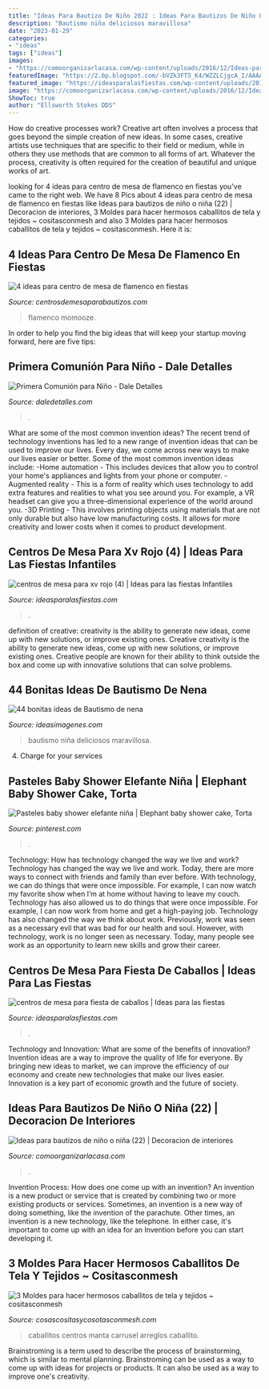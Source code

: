 ```yaml
---
title: "Ideas Para Bautizo De Niño 2022 : Ideas Para Bautizos De Niño O Niña (22)"
description: "Bautismo niña deliciosos maravillosa"
date: "2023-01-29"
categories:
- "ideas"
tags: ["ideas"]
images:
- "https://comoorganizarlacasa.com/wp-content/uploads/2016/12/Ideas-para-bautizos-de-niño-o-niña-22.jpg"
featuredImage: "https://2.bp.blogspot.com/-bVZk3FT5_K4/WZZLCjgcA_I/AAAAAAAAtsU/-Wrq3R0gAGQWnjOCN06Xbro8FcR0jG5bQCLcBGAs/s1600/caballitos2.jpg"
featured_image: "https://ideasparalasfiestas.com/wp-content/uploads/2019/08/centros-de-mesa-para-xv-rojo-4.jpg"
image: "https://comoorganizarlacasa.com/wp-content/uploads/2016/12/Ideas-para-bautizos-de-niño-o-niña-22.jpg"
ShowToc: true
author: "Ellsworth Stokes DDS"
---
```



How do creative processes work?
Creative art often involves a process that goes beyond the simple creation of new ideas. In some cases, creative artists use techniques that are specific to their field or medium, while in others they use methods that are common to all forms of art. Whatever the process, creativity is often required for the creation of beautiful and unique works of art.

	

		
looking for 4 ideas para centro de mesa de flamenco en fiestas you've came to the right web. We have 8 Pics about 4 ideas para centro de mesa de flamenco en fiestas like Ideas para bautizos de niño o niña (22) | Decoracion de interiores, 3 Moldes para hacer hermosos caballitos de tela y tejidos ~ cositasconmesh and also 3 Moldes para hacer hermosos caballitos de tela y tejidos ~ cositasconmesh. Here it is:
		
    
## 4 Ideas Para Centro De Mesa De Flamenco En Fiestas

<img loading=lazy src="https://centrosdemesaparabautizos.com/wp-content/uploads/2021/03/centro-de-mesa-de-flamenco-para-ninas.jpg" onerror="this.onerror=null;this.src='https://tse1.mm.bing.net/th?id=OIP.LI-tX9SkW6AF3j5OTXpopwHaMs&amp;pid=15.1';" alt="4 ideas para centro de mesa de flamenco en fiestas">

_Source: centrosdemesaparabautizos.com_

>flamenco momooze. 

	

In order to help you find the big ideas that will keep your startup moving forward, here are five tips: 

    
## Primera Comunión Para Niño - Dale Detalles

<img loading=lazy src="https://www.daledetalles.com/wp-content/uploads/2016/02/5-17.jpg" onerror="this.onerror=null;this.src='https://tse1.mm.bing.net/th?id=OIP.tntQqfzBvCnghT7ks3gIKgHaE5&amp;pid=15.1';" alt="Primera Comunión para Niño - Dale Detalles">

_Source: daledetalles.com_

>. 

	

What are some of the most common invention ideas?
The recent trend of technology inventions has led to a new range of invention ideas that can be used to improve our lives. Every day, we come across new ways to make our lives easier or better. Some of the most common invention ideas include: 
-Home automation - This includes devices that allow you to control your home's appliances and lights from your phone or computer. 
-Augmented reality - This is a form of reality which uses technology to add extra features and realities to what you see around you. For example, a VR headset can give you a three-dimensional experience of the world around you. 
-3D Printing - This involves printing objects using materials that are not only durable but also have low manufacturing costs. It allows for more creativity and lower costs when it comes to product development.

    
## Centros De Mesa Para Xv Rojo (4) | Ideas Para Las Fiestas Infantiles

<img loading=lazy src="https://ideasparalasfiestas.com/wp-content/uploads/2019/08/centros-de-mesa-para-xv-rojo-4.jpg" onerror="this.onerror=null;this.src='https://tse3.mm.bing.net/th?id=OIP.lfpWACvQm85N3LGxA2tgtQHaLH&amp;pid=15.1';" alt="centros de mesa para xv rojo (4) | Ideas para las fiestas Infantiles">

_Source: ideasparalasfiestas.com_

>. 

	

definition of creative: creativity is the ability to generate new ideas, come up with new solutions, or improve existing ones.
Creative creativity is the ability to generate new ideas, come up with new solutions, or improve existing ones. Creative people are known for their ability to think outside the box and come up with innovative solutions that can solve problems.

    
## 44 Bonitas Ideas De Bautismo De Nena

<img loading=lazy src="https://ideasimagenes.com/wp-content/uploads/2017/04/TortaBautismoNena2.jpg" onerror="this.onerror=null;this.src='https://tse1.mm.bing.net/th?id=OIP.ilIddbv2DsaWyrrYCfJNewAAAA&amp;pid=15.1';" alt="44 bonitas ideas de Bautismo de nena">

_Source: ideasimagenes.com_

>bautismo niña deliciosos maravillosa. 

	

4. Charge for your services 

    
## Pasteles Baby Shower Elefante Niña | Elephant Baby Shower Cake, Torta

<img loading=lazy src="https://i.pinimg.com/736x/5d/07/48/5d0748864d20cfd45ed900b2a8ca530d.jpg" onerror="this.onerror=null;this.src='https://tse3.mm.bing.net/th?id=OIP.XlQ-fV4p6pVrBZppU1gSrwHaKZ&amp;pid=15.1';" alt="Pasteles baby shower elefante niña | Elephant baby shower cake, Torta">

_Source: pinterest.com_

>. 

	

Technology: How has technology changed the way we live and work?
Technology has changed the way we live and work. Today, there are more ways to connect with friends and family than ever before. With technology, we can do things that were once impossible. For example, I can now watch my favorite show when I’m at home without having to leave my couch. Technology has also allowed us to do things that were once impossible. For example, I can now work from home and get a high-paying job. Technology has also changed the way we think about work. Previously, work was seen as a necessary evil that was bad for our health and soul. However, with technology, work is no longer seen as necessary. Today, many people see work as an opportunity to learn new skills and grow their career.

    
## Centros De Mesa Para Fiesta De Caballos | Ideas Para Las Fiestas

<img loading=lazy src="https://ideasparalasfiestas.com/wp-content/uploads/2019/09/centros-de-mesa-para-fiesta-de-caballos.jpg" onerror="this.onerror=null;this.src='https://tse3.mm.bing.net/th?id=OIP.4cdNQ4lpj6vH_V8FIsB1AAHaNK&amp;pid=15.1';" alt="centros de mesa para fiesta de caballos | Ideas para las fiestas">

_Source: ideasparalasfiestas.com_

>. 

	

Technology and Innovation: What are some of the benefits of innovation?
Invention ideas are a way to improve the quality of life for everyone. By bringing new ideas to market, we can improve the efficiency of our economy and create new technologies that make our lives easier. Innovation is a key part of economic growth and the future of society.

    
## Ideas Para Bautizos De Niño O Niña (22) | Decoracion De Interiores

<img loading=lazy src="https://comoorganizarlacasa.com/wp-content/uploads/2016/12/Ideas-para-bautizos-de-niño-o-niña-22.jpg" onerror="this.onerror=null;this.src='https://tse1.mm.bing.net/th?id=OIP.MEwCOtrPoaIhqAbvYNwBsQHaKv&amp;pid=15.1';" alt="Ideas para bautizos de niño o niña (22) | Decoracion de interiores">

_Source: comoorganizarlacasa.com_

>. 

	

Invention Process: How does one come up with an invention?
An invention is a new product or service that is created by combining two or more existing products or services. Sometimes, an invention is a new way of doing something, like the invention of the parachute. Other times, an invention is a new technology, like the telephone. In either case, it's important to come up with an idea for an Invention before you can start developing it.

    
## 3 Moldes Para Hacer Hermosos Caballitos De Tela Y Tejidos ~ Cositasconmesh

<img loading=lazy src="https://2.bp.blogspot.com/-bVZk3FT5_K4/WZZLCjgcA_I/AAAAAAAAtsU/-Wrq3R0gAGQWnjOCN06Xbro8FcR0jG5bQCLcBGAs/s1600/caballitos2.jpg" onerror="this.onerror=null;this.src='https://tse2.mm.bing.net/th?id=OIP.lxCcN9pANDfarVPE3lu_igHaNK&amp;pid=15.1';" alt="3 Moldes para hacer hermosos caballitos de tela y tejidos ~ cositasconmesh">

_Source: cosascositasycosotasconmesh.com_

>caballitos centros manta carrusel arreglos caballito. 

	

Brainstroming is a term used to describe the process of brainstorming, which is similar to mental planning. Brainstroming can be used as a way to come up with ideas for projects or products. It can also be used as a way to improve one's creativity.

